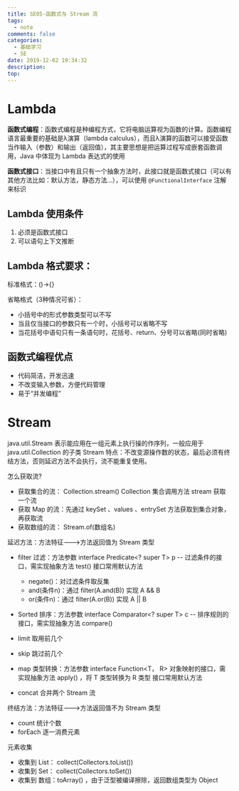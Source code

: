 ```yaml
---
title: SE05-函数式与 Stream 流
tags:
  - note
comments: false
categories:
  - 基础学习
  - SE
date: 2019-12-02 19:34:32
description:
top:
---
```


# Lambda

**函数式编程**：函数式编程是种编程方式，它将电脑运算视为函数的计算。函数编程语言最重要的基础是λ演算（lambda calculus），而且λ演算的函数可以接受函数当作输入（参数）和输出（返回值），其主要思想是把运算过程写成嵌套函数调用，Java 中体现为 Lambda 表达式的使用

**函数式接口**：当接口中有且只有一个抽象方法时，此接口就是函数式接口（可以有其他方法比如：默认方法，静态方法...），可以使用 `@FunctionalInterface` 注解来标识
 
## Lambda 使用条件
1. 必须是函数式接口
2. 可以语句上下文推断

## Lambda 格式要求：
标准格式：()->{}

省略格式（3种情况可省）：
* 小括号中的形式参数类型可以不写
* 当且仅当接口的参数只有一个时，小括号可以省略不写
* 当花括号中语句只有一条语句时，花括号、return、分号可以省略(同时省略)

## 函数式编程优点

* 代码简洁，开发迅速
* 不改变输入参数，方便代码管理
* 易于“并发编程”

# Stream
java.util.Stream 表示能应用在一组元素上执行操的作序列，一般应用于 java.util.Collection 的子类
Stream 特点：不改变源操作数的状态，最后必须有终结方法，否则延迟方法不会执行，流不能重复使用。

怎么获取流?
* 获取集合的流： Collection.stream()  Collection 集合调用方法 stream 获取一个流
* 获取 Map 的流：先通过 keySet 、values 、entrySet 方法获取到集合对象，再获取流
* 获取数组的流： Stream.of(数组名)  

延迟方法：方法特征--->方法返回值为 Stream<T> 类型
* filter 过滤：方法参数 interface Predicate<? super T> p -- 过滤条件的接口，需实现抽象方法 test() 
    接口常用默认方法
    - negate()：对过滤条件取反集
    - and(条件n)：通过 filter(A.and(B)) 实现 A && B
    - or(条件n)：通过 filter(A.or(B)) 实现 A || B


* Sorted 排序：方法参数 interface Comparator<? super T> c -- 排序规则的接口，需实现抽象方法 compare()
* limit 取用前几个
* skip 跳过前几个
* map 类型转换：方法参数 interface Function<T， R> 对象映射的接口，需实现抽象方法 apply() ，将 T 类型转换为 R 类型
    接口常用默认方法
* concat 合并两个 Stream 流

终结方法：方法特征--->方法返回值不为 Stream<T> 类型
* count 统计个数
* forEach 逐一消费元素

元素收集
* 收集到 List： collect(Collectors.toList())
* 收集到 Set： collect(Collectors.toSet())
* 收集到 数组：toArray() ，由于泛型被编译擦除，返回数组类型为 Object
